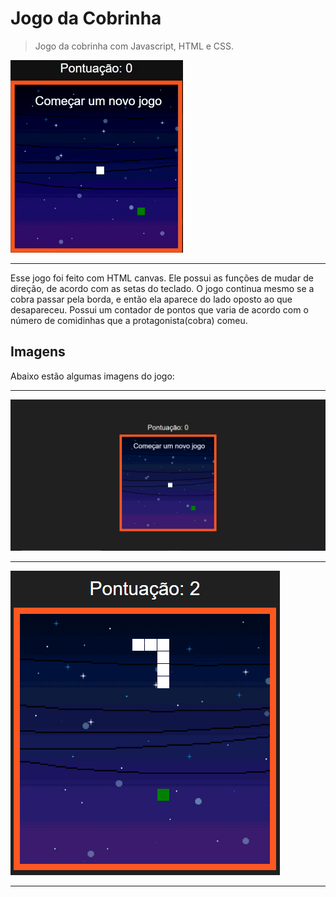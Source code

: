 # Jogo da Cobrinha
> Jogo da cobrinha com Javascript, HTML e CSS.

![](snake.gif)
***
Esse jogo foi feito com HTML canvas. Ele possui as funções de mudar de direção, de acordo com as setas do teclado.
O jogo continua mesmo se a cobra passar pela borda, e então ela aparece do lado oposto ao que desapareceu. Possui um contador de pontos que varia de acordo com o número de comidinhas que a protagonista(cobra) comeu.


## Imagens

Abaixo estão algumas imagens do jogo:
***

![](snake1.PNG)
***
![](snake3.PNG)
***

